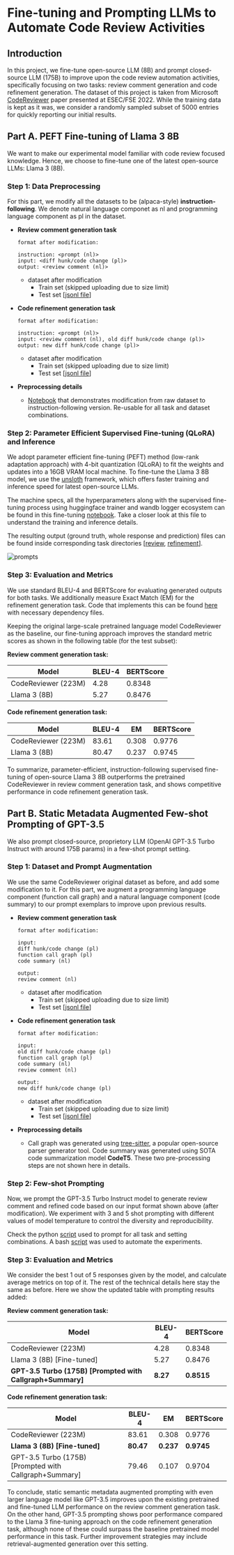 # Fine-tuning and Prompting LLMs to Automate Code Review Activities

## Introduction

In this project, we fine-tune open-source LLM (8B) and prompt closed-source LLM (175B) to improve upon the code review automation activities, specifically focusing on two tasks: review comment generation and code refinement generation. The dataset of this project is taken from Microsoft [CodeReviewer]((https://arxiv.org/pdf/2203.09095)) paper presented at ESEC/FSE 2022. While the training data is kept as it was, we consider a randomly sampled subset of 5000 entries for quickly reporting our initial results.

## Part A. PEFT Fine-tuning of Llama 3 8B

We want to make our experimental model familiar with code review focused knowledge. Hence, we choose to fine-tune one of the latest open-source LLMs: Llama 3 (8B).

### Step 1: Data Preprocessing

For this part, we modify all the datasets to be (alpaca-style) **instruction-following**. We denote natural language componet as nl and programming language component as pl in the dataset.

- **Review comment generation task**
    ```
    format after modification: 

    instruction: <prompt (nl)>
    input: <diff hunk/code change (pl)>
    output: <review comment (nl)> 
    ```
    - dataset after modification
        - Train set (skipped uploading due to size limit)
        - Test set [[jsonl file](/Review/msg-test-5000-tuned.jsonl)]


- **Code refinement generation task**
    ```
    format after modification: 
    
    instruction: <prompt (nl)>
    input: <review comment (nl), old diff hunk/code change (pl)>
    output: new diff hunk/code change (pl)> 
    ```
    - dataset after modification
        - Train set (skipped uploading due to size limit)
        - Test set [[jsonl file](/Refinement/ref-test-5000-tuned.jsonl)]

- **Preprocessing details**
    - [Notebook](/Fine-tuning/dataset-preprocess.ipynb) that demonstrates modification from raw dataset to instruction-following version. Re-usable for all task and dataset combinations. 


### Step 2: Parameter Efficient Supervised Fine-tuning (QLoRA) and Inference

We adopt parameter efficient fine-tuning (PEFT) method (low-rank adaptation approach) with 4-bit quantization (QLoRA) to fit the weights and updates into a 16GB VRAM local machine. To fine-tune the Llama 3 8B model, we use the [unsloth](https://github.com/unslothai/unsloth) framework, which offers faster training and inference speed for latest open-source LLMs. 

The machine specs, all the hyperparameters along with the supervised fine-tuning process using huggingface trainer and wandb logger ecosystem can be found in this fine-tuning [notebook](/Fine-tuning/llama-3-train-test.ipynb). Take a closer look at this file to understand the training and inference details. 

The resulting output (ground truth, whole response and prediction) files can be found inside corresponding task directories [[review](/Review/), [refinement](/Refinement/)]. 

![prompts](/Fine-tuning/Finetune_Prompt.jpeg)

### Step 3: Evaluation and Metrics

We use standard BLEU-4 and BERTScore for evaluating generated outputs for both tasks. We additionally measure Exact Match (EM) for the refinement generation task. Code that implements this can be found [here](/Metric/) with necessary dependency files.

Keeping the original large-scale pretrained language model CodeReviewer as the baseline, our fine-tuning approach improves the standard metric scores as shown in the following table (for the test subset):

**Review comment generation task:**

| Model      | BLEU-4 | BERTScore |
|------------|--------|-----------|
| CodeReviewer (223M)      | 4.28  | 0.8348      |
| Llama 3 (8B)       | 5.27  | 0.8476      |


**Code refinement generation task:**

| Model      | BLEU-4 | EM | BERTScore |
|------------|--------|-------------|-----------|
| CodeReviewer (223M)      | 83.61  | 0.308 | 0.9776      |
| Llama 3 (8B)       | 80.47  | 0.237 | 0.9745    |


To summarize, parameter-efficient, instruction-following supervised fine-tuning of open-source Llama 3 8B outperforms the pretrained CodeReviewer in review comment generation task, and shows competitive performance in code refinement generation task.  


## Part B. Static Metadata Augmented Few-shot Prompting of GPT-3.5 

We also prompt closed-source, proprietory LLM (OpenAI GPT-3.5 Turbo Instruct with around 175B params) in a few-shot prompt setting. 

### Step 1: Dataset and Prompt Augmentation

We use the same CodeReviewer original dataset as before, and add some modification to it. For this part, we augment a programming language component (function call graph) and a natural language component (code summary) to our prompt exemplars to improve upon previous results. 

- **Review comment generation task**
    ```
    format after modification: 

    input:
    diff hunk/code change (pl) 
    function call graph (pl)
    code summary (nl)

    output:
    review comment (nl)
    ```
    - dataset after modification
        - Train set (skipped uploading due to size limit)
        - Test set [[jsonl file](/Review/msg-test-5000-merged.jsonl)]


- **Code refinement generation task**
    ```
    format after modification: 
    
    input:
    old diff hunk/code change (pl)
    function call graph (pl)
    code summary (nl)
    review comment (nl)
    
    output:
    new diff hunk/code change (pl)
    ```
    - dataset after modification
        - Train set (skipped uploading due to size limit)
        - Test set [[jsonl file](/Refinement/ref-test-5000-merged.jsonl)]


- **Preprocessing details**
    - Call graph was generated using [tree-sitter](https://tree-sitter.github.io/tree-sitter/), a popular open-source parser generator tool. Code summary was generated using SOTA code summarization model **CodeT5**. These two pre-processing steps are not shown here in details. 

### Step 2: Few-shot Prompting

Now, we prompt the GPT-3.5 Turbo Instruct model to generate review comment and refined code based on our input format shown above (after modification). We experiment with 3 and 5 shot prompting with different values of model temperature to control the diversity and reproducibility.

Check the python [script]((/Prompting/prompt_experiment_script.py)) used to prompt for all task and setting combinations. A bash [script](/Prompting/run_experiment.sh) was used to automate the experiments. 

### Step 3: Evaluation and Metrics

We consider the best 1 out of 5 responses given by the model, and calculate average metrics on top of it. The rest of the technical details here stay the same as before. Here we show the updated table with prompting results added:

**Review comment generation task:**

| Model      | BLEU-4 | BERTScore |
|------------|--------|-----------|
| CodeReviewer (223M)      | 4.28  | 0.8348      |
| Llama 3 (8B) [Fine-tuned]       | 5.27  | 0.8476      |
| **GPT-3.5 Turbo (175B) [Prompted with Callgraph+Summary]** | **8.27** | **0.8515** |


**Code refinement generation task:**

| Model      | BLEU-4 | EM | BERTScore |
|------------|--------|-------------|-----------|
| CodeReviewer (223M)      | 83.61  | 0.308 | 0.9776      |
| **Llama 3 (8B) [Fine-tuned]**       | **80.47**  | **0.237** | **0.9745**    |
| GPT-3.5 Turbo (175B) [Prompted with Callgraph+Summary] | 79.46 | 0.107 | 0.9704 |

To conclude, static semantic metadata augmented prompting with even larger language model like GPT-3.5 improves upon the existing pretrained and fine-tuned LLM performance on the review comment generation task. On the other hand, GPT-3.5 prompting shows poor performance compared to the Llama 3 fine-tuning approach on the code refinement generation task, although none of these could surpass the baseline pretrained model performance in this task. Further improvement strategies may include retrieval-augmented generation over this setting. 